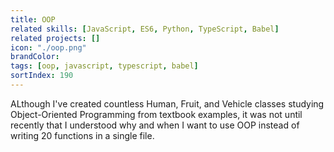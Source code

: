 ```yaml
---
title: OOP
related skills: [JavaScript, ES6, Python, TypeScript, Babel]
related projects: []
icon: "./oop.png"
brandColor:
tags: [oop, javascript, typescript, babel]
sortIndex: 190
---
```


ALthough I've created countless Human, Fruit, and Vehicle classes studying Object-Oriented Programming from textbook examples, it was not until recently that I understood why and when I want to use OOP instead of writing 20 functions in a single file.
